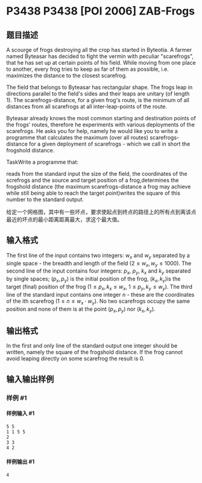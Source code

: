 # P3438 P3438 [POI 2006] ZAB-Frogs

## 题目描述

A scourge of frogs destroying all the crop has started in Byteotia. A farmer named Byteasar has decided to fight the vermin with peculiar "scarefrogs", that he has set up at certain points of his field. While moving from one place to another, every frog tries to keep as far of them as possible, i.e. maximizes the distance to the closest scarefrog.

The field that belongs to Byteasar has rectangular shape. The frogs leap in directions parallel to the field's sides and their leaps are unitary (of length 1). The scarefrogs-distance, for a given frog's route, is the minimum of all distances from all scarefrogs at all inter-leap-points of the route.

Byteasar already knows the most common starting and destination points of the frogs' routes, therefore he experiments with various deployments of the scarefrogs. He asks you for help, namely he would like you to write a programme that calculates the maximum (over all routes) scarefrogs-distance for a given deployment of scarefrogs - which we call in short the frogshold distance.

TaskWrite a programme that:

reads from the standard input the size of the field, the coordinates of the screfrogs and the source and target position of a frog,determines the frogshold distance (the maximum scarefrogs-distance a frog may achieve while still being able to reach the target point)writes the square of this number to the standard output.

给定一个网格图，其中有一些坏点，要求使起点到终点的路径上的所有点到离该点最近的坏点的最小距离距离最大，求这个最大值。


## 输入格式

The first line of the input contains two integers: $w_x$ and $w_y$ separated by a single space - the breadth and length of the field ($2 \le w_x, w_y \le 1000$). The second line of the input contains four integers: $p_x$, $p_y$, $k_x$ and $k_y$ separated by single spaces; $(p_x, p_y)$ is the initial position of the frog, $(k_x, k_y)$is the target (final) position of the frog ($1 \le p_x, k_x \le w_x$, $1 \le p_y, k_y \le w_y$). The third line of the standard input contains one integer $n$ - these are the coordinates of the ith scarefrog ($1 \le n \le w_x \cdot w_y$). No two scarefrogs occupy the same position and none of them is at the point $(p_x, p_y)$ nor $(k_x, k_y)$.


## 输出格式

In the first and only line of the standard output one integer should be written, namely the square of the frogshold distance. If the frog cannot avoid leaping directly on some scarefrog the result is 0.


## 输入输出样例

### 样例 #1

#### 样例输入 #1

```
5 5
1 1 5 5
2
3 3
4 2
```

#### 样例输出 #1

```
4
```
